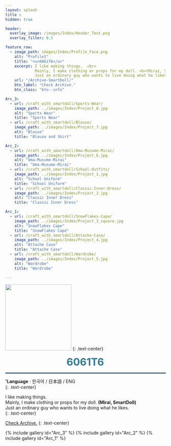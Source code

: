 ```yaml
---
layout: splash
title : 
hidden: true

header:
  overlay_image: /images/Index/Header_Test.png
  overlay_filter: 0.5

feature_row:
  - image_path: images/Index/Profile_Face.png
    alt: "Profile1"
    title: "<u>6061T6</u>"
    excerpt: I like making things.  <br>
             Mainly, I make clothing or props for my doll. <b>(Mirai, SmartDoll)</b> <br>
             Just an ordinary guy who wants to live doing what he likes.  
    url: "/Archive-SmartDoll/"
    btn_label: "Check Archive."
    btn_class: "btn--info"

Arc_3:
  - url: /craft_with_smartdoll/Sports-Wear/
    image_path: ../images/Index/Project_8.jpg
    alt: "Sports Wear"
    title: "Sports Wear"
  - url: /craft_with_smartdoll/Blouse/
    image_path: ../images/Index/Project_7.jpg
    alt: "Blouse"
    title: "Blouse and Skirt"

Arc_2:
  - url: /craft_with_smartdoll/Uma-Musume-Mirai/
    image_path: ../images/Index/Project_6.jpg
    alt: "Uma-Musume-Mirai"
    title: "Uma-Musume-Mirai"
  - url: /craft_with_smartdoll/School-Outfits/
    image_path: ../images/Index/Project_1.jpg
    alt: "School Uniform"
    title: "School Uniform"
  - url: /craft_with_smartdoll/Classic-Inner-Dress/
    image_path: ../images/Index/Project_2.jpg
    alt: "Classic Inner Dress"
    title: "Classic Inner Dress"

Arc_1:
  - url: /craft_with_smartdoll/SnowFlakes-Cape/
    image_path: ../images/Index/Project_3_square.jpg
    alt: "SnowFlakes Cape"
    title: "SnowFlakes Cape"
  - url: /craft_with_smartdoll/Attache-Case/
    image_path: ../images/Index/Project_4.jpg
    alt: "Attache Case"
    title: "Attache Case"
  - url: /craft_with_smartdoll/Wardrobe/
    image_path: ../images/Index/Project_5.jpg
    alt: "Wardrobe"
    title: "Wardrobe"

---
```


<img src="../images/Index/Profile_Face.png" style="width:13rem;">
{: .text-center}

<p style="text-align:center;"><font size="6.5em" color="#2F7D95" style="text-align=center"><b>6061T6</b></font></p>
<hr style="border : solid 1px #2F7D95" text-align="center" width="100%">

**'Language** : 한국어 / 日本語 / ENG  
{: .text-center}
  
I like making things.  
Mainly, I make clothing or props for my doll. **(Mirai, SmartDoll)**  
Just an ordinary guy who wants to live doing what he likes.  
{: .text-center}

<a href="/Archive-SmartDoll/" class="btn btn--info btn--large"> Check Archive.</a>
{: .text-center}

{% include gallery id="Arc_3" %}
{% include gallery id="Arc_2" %}
{% include gallery id="Arc_1" %}

<!--
<Br>

<div style="text-align:center">

<hr style="border: dashed 1px rgb(173, 173, 173)">
<div>
<h1> &lt;Career&gt; </h1>
<b>'14.9.1 ~ '16.5.31</b> : Duty for Korean Army. (Sergeant, Defense Security Unit) <br>
<b>'13.3.1 ~ '20.2.5</b> : Graduate from Chung-Ang Univ. (Mechanical Engineering) <br>
<b>'20.1.6 ~ Now</b> : Robot Research Associate for LG Electronics. (CAE & Robot Solution) <br>
</div>
<hr style="border: dashed 1px rgb(173, 173, 173)">


<h1> &lt;Using Tools(Software)&gt; </h1>
-->
<!--
<blockquote>
<table class="center" style="text-align: center;">
  <col width="33%">
  <col width="33%">
  <col width="33%">
 <tr>
  <td style="vertical-align: top">
      <img src="../images/Index/Tool_Blender_Modeling.jpg" style="border-radius:10px;">
      <br>
      <b><font size=4>Blender</font></b> &nbsp;&nbsp;<br>(3D Modeling & 2D Draft Pattern)
  </td>
  <td style="vertical-align: top">
      <img src="../images/Index/Tool_Nanocad.jpg" style="border-radius:10px;">
      <br>
      <b><font size=4>Nanocad5</font></b> &nbsp;&nbsp;<br>(2D Pattern Drawing)
  </td>
  <td style="vertical-align: top">
      <img src="../images/Index/Tool_Inkstitch.jpg" style="border-radius:10px;">
      <br>
      <b><font size=4>Inkstitch</font></b> &nbsp;&nbsp;<br>(Emboridery Pattern)
  </td>
  </tr>
</table>
</blockquote>

<br>
<hr style="border: dashed 1px rgb(173, 173, 173)">
<h1> &lt;Using Tools(Hardware)&gt; </h1>

<blockquote>
<table style=" text-align: center;">
  <col width="33%">
  <col width="33%">
  <col width="33%">
 <tr>
  <td style="vertical-align: top">
    <img src="../images/Index/Tool_NV180.jpg" style="border-radius:10px;"><br>
    <b><font size=4> NV-180</font></b>
    <br>(Sewing & Emobroidery)
  </td>
  <td style="vertical-align: top">
    <img src="../images/Index/Tool_snapmaker.jpg" style="border-radius:10px;"><br>
    <b><font size=4> Snapmaker</font></b>
    <br>(3Dprinting & LaserCutting)
  </td>
  <td style="vertical-align: top">
    <img src="../images/Index/Toll_2540D.jpg" style="border-radius:10px;"><br>
    <b><font size=4>2540D</font></b>
    <br>(Overlock & Interlock)
  </td>
  </tr>
</table>
</blockquote>
<br>
<hr style="border: dashed 1px rgb(173, 173, 173)">
<h1> &lt;ETC&gt; </h1>
<blockquote>
<table class="center" style=" text-align: center;">
  <col width="33%">
  <col width="33%">
  <col width="33%">
 <tr>
  <td style="vertical-align: top">
    <img src="../images/Index/ETC_draw.jpg" style=" border-radius:10px;"><br>
    <font size=4> <b>Rarely draw</b></font>
    <br>(Pixiv <a href="https://www.pixiv.net/users/29578542">#29578542</a>)
  </td>
  <td style="vertical-align: top">
    <img src="../images/Index/ETC_Plush_2.jpg" style="border-radius:10px;"><br>
    <font size=4><b>Vtuber plushies</b></font>
    <br>(Natsumi Moe / Comdost Art)
  </td>
  <td style="vertical-align: top">
    <img src="../images/Index/ETC_Plush.jpg" style="border-radius:10px;"><br>
    <font size=4><b>Vtuber plushies</b></font>
    <br>(kson)
  </td>
  </tr>
</table>
</blockquote>
<br>
<hr style="border : solid 1px #2F7D95" text-align="Left" width="100%">

</div>
-->
